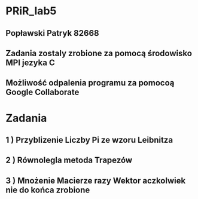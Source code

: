 # PRiR_lab5
## Popławski Patryk 82668

## Zadania zostaly zrobione za pomocą środowisko MPI jezyka C 
## Możliwość odpalenia programu za pomocoą  Google Collaborate 

# Zadania 

## 1 ) Przyblizenie Liczby Pi ze wzoru Leibnitza  
## 2 ) Równolegla metoda Trapezów 
## 3 ) Mnożenie Macierze razy Wektor aczkolwiek nie do końca zrobione


